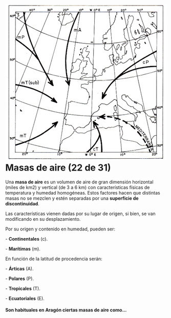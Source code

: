 # ![masas aire](img/masas+aire-1.jpg)Masas de aire (22 de 31)  

Una **masa de aire** es un volumen de aire de gran dimensión horizontal (miles de km2) y vertical (de 3 a 6 km) con características físicas de temperatura y humedad homogéneas. Estos factores hacen que distintas masas no se mezclen y estén separadas por una **superficie de discontinuidad**.  

Las características vienen dadas por su lugar de origen, si bien, se van modificando en su desplazamiento.

Por su origen y contenido en humedad, pueden ser:

\- **Continentales** (c).

\- **Marítimas** (m).

En función de la latitud de procedencia serán:

\- **Árticas** (A).

\- **Polares** (P).

\- **Tropicales** (T).

\- **Ecuatoriales** (E).  

#### Son habituales en Aragón ciertas masas de aire como...  

